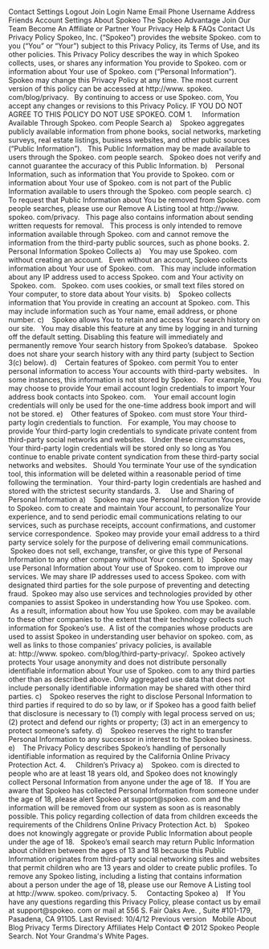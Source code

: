 Contact Settings Logout Join Login Name Email Phone Username Address Friends Account Settings About Spokeo The Spokeo Advantage Join Our Team Become An Affiliate or Partner Your Privacy Help & FAQs Contact Us Privacy Policy Spokeo, Inc. (“Spokeo”) provides the website Spokeo. com to you (“You” or “Your”) subject to this Privacy Policy, its Terms of Use, and its other policies. This Privacy Policy describes the way in which Spokeo collects, uses, or shares any information You provide to Spokeo. com or information about Your use of Spokeo. com (“Personal Information”). Spokeo may change this Privacy Policy at any time. The most current version of this policy can be accessed at http://www. spokeo. com/blog/privacy.   By continuing to access or use Spokeo. com, You accept any changes or revisions to this Privacy Policy. IF YOU DO NOT AGREE TO THIS POLICY DO NOT USE SPOKEO. COM 1.     Information Available Through Spokeo. com People Search a)    Spokeo aggregates publicly available information from phone books, social networks, marketing surveys, real estate listings, business websites, and other public sources (“Public Information”).   This Public Information may be made available to users through the Spokeo. com people search.   Spokeo does not verify and cannot guarantee the accuracy of this Public Information. b)    Personal Information, such as information that You provide to Spokeo. com or information about Your use of Spokeo. com is not part of the Public Information available to users through the Spokeo. com people search. c)    To request that Public Information about You be removed from Spokeo. com people searches, please use our Remove A Listing tool at http://www. spokeo. com/privacy.   This page also contains information about sending written requests for removal.   This process is only intended to remove information available through Spokeo. com and cannot remove the information from the third-party public sources, such as phone books. 2.     Personal Information Spokeo Collects a)    You may use Spokeo. com without creating an account.   Even without an account, Spokeo collects information about Your use of Spokeo. com.   This may include information about any IP address used to access Spokeo. com and Your activity on  Spokeo. com.   Spokeo. com uses cookies, or small text files stored on Your computer, to store data about Your visits. b)    Spokeo collects information that You provide in creating an account at Spokeo. com. This may include information such as Your name, email address, or phone number. c)    Spokeo allows You to retain and access Your search history on our site.   You may disable this feature at any time by logging in and turning off the default setting. Disabling this feature will immediately and permanently remove Your search history from Spokeo’s database.   Spokeo does not share your search history with any third party (subject to Section 3(c) below). d)    Certain features of Spokeo. com permit You to enter personal information to access Your accounts with third-party websites.   In some instances, this information is not stored by Spokeo.   For example, You may choose to provide Your email account login credentials to import Your address book contacts into Spokeo. com.    Your email account login credentials will only be used for the one-time address book import and will not be stored. e)    Other features of Spokeo. com must store Your third-party login credentials to function.   For example, You may choose to provide Your third-party login credentials to syndicate private content from third-party social networks and websites.   Under these circumstances, Your third-party login credentials will be stored only so long as You continue to enable private content syndication from these third-party social networks and websites.   Should You terminate Your use of the syndication tool, this information will be deleted within a reasonable period of time following the termination.   Your third-party login credentials are hashed and stored with the strictest security standards. 3.     Use and Sharing of Personal Information a)    Spokeo may use Personal Information You provide to Spokeo. com to create and maintain Your account, to personalize Your experience, and to send periodic email communications relating to our services, such as purchase receipts, account confirmations, and customer service correspondence.  Spokeo may provide your email address to a third party service solely for the purpose of delivering email communications.  Spokeo does not sell, exchange, transfer, or give this type of Personal Information to any other company without Your consent. b)    Spokeo may use Personal Information about Your use of Spokeo. com to improve our services. We may share IP addresses used to access Spokeo. com with designated third parties for the sole purpose of preventing and detecting fraud.  Spokeo may also use services and technologies provided by other companies to assist Spokeo in understanding how You use Spokeo. com.  As a result, information about how You use Spokeo. com may be available to these other companies to the extent that their technology collects such information for Spokeo’s use.  A list of the companies whose products are used to assist Spokeo in understanding user behavior on spokeo. com, as well as links to those companies’ privacy policies, is available at: http://www. spokeo. com/blog/third-party-privacy/.  Spokeo actively protects Your usage anonymity and does not distribute personally identifiable information about Your use of Spokeo. com to any third parties other than as described above. Only aggregated use data that does not include personally identifiable information may be shared with other third parties. c)    Spokeo reserves the right to disclose Personal Information to third parties if required to do so by law, or if Spokeo has a good faith belief that disclosure is necessary to (1) comply with legal process served on us; (2) protect and defend our rights or property; (3) act in an emergency to protect someone’s safety. d)    Spokeo reserves the right to transfer Personal Information to any successor in interest to the Spokeo business. e)    The Privacy Policy describes Spokeo’s handling of personally identifiable information as required by the California Online Privacy Protection Act. 4.     Children’s Privacy a)    Spokeo. com is directed to people who are at least 18 years old, and Spokeo does not knowingly collect Personal Information from anyone under the age of 18.   If You are aware that Spokeo has collected Personal Information from someone under the age of 18, please alert Spokeo at support@spokeo. com and the information will be removed from our system as soon as is reasonably possible. This policy regarding collection of data from children exceeds the requirements of the Childrens Online Privacy Protection Act. b)    Spokeo does not knowingly aggregate or provide Public Information about people under the age of 18.   Spokeo’s email search may return Public Information about children between the ages of 13 and 18 because this Public Information originates from third-party social networking sites and websites that permit children who are 13 years and older to create public profiles. To remove any Spokeo listing, including a listing that contains information about a person under the age of 18, please use our Remove A Listing tool at http://www. spokeo. com/privacy. 5.     Contacting Spokeo a)    If You have any questions regarding this Privacy Policy, please contact us by email at support@spokeo. com or mail at 556 S. Fair Oaks Ave. , Suite #101-179, Pasadena, CA 91105. Last Revised: 10/4/12 Previous version   Mobile About Blog Privacy Terms Directory Affiliates Help Contact © 2012 Spokeo People Search. Not Your Grandma's White Pages.